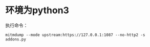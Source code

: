 # 环境为python3
执行命令：
```shell
mitmdump --mode upstream:https://127.0.0.1:1087 --no-http2 -s addons.py
```